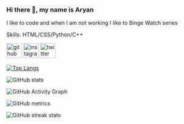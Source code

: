 ### Hi there 👋, my name is Aryan


I like to code and when I am not working I like to Binge Watch series 

Skills: HTML/CSS/Python/C++



[<img src='https://cdn.jsdelivr.net/npm/simple-icons@3.0.1/icons/github.svg' alt='github' height='40'>](https://github.com/AryanKansagara)  [<img src='https://cdn.jsdelivr.net/npm/simple-icons@3.0.1/icons/instagram.svg' alt='instagram' height='40'>](https://www.instagram.com/@iaryankansagara/)  [<img src='https://cdn.jsdelivr.net/npm/simple-icons@3.0.1/icons/twitter.svg' alt='twitter' height='40'>](https://twitter.com/@Aryanstwt1)  

[![Top Langs](https://github-readme-stats.vercel.app/api/top-langs/?username=AryanKansagara)](https://github.com/anuraghazra/github-readme-stats)

![GitHub stats](https://github-readme-stats.vercel.app/api?username=AryanKansagara&show_icons=true)  

![GitHub Activity Graph](https://activity-graph.herokuapp.com/graph?username=AryanKansagara)  

![GitHub metrics](https://metrics.lecoq.io/AryanKansagara)  

![GitHub streak stats](https://github-readme-streak-stats.herokuapp.com/?user=AryanKansagara)  

